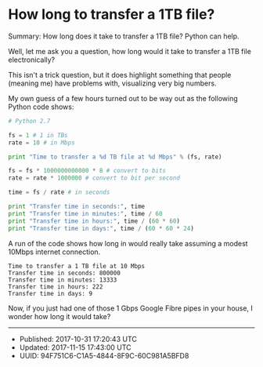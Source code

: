 # How long to transfer a 1TB file?

Summary: How long does it take to transfer a 1TB file? Python can
help.

Well, let me ask you a question, how long would it take to transfer a
1TB file electronically?

This isn't a trick question, but it does highlight something that
people (meaning me) have problems with, visualizing very big numbers.

My own guess of a few hours turned out to be way out as the following
Python code shows:


``` Python
# Python 2.7

fs = 1 # 1 in TBs
rate = 10 # in Mbps

print "Time to transfer a %d TB file at %d Mbps" % (fs, rate) 

fs = fs * 1000000000000 * 8 # convert to bits
rate = rate * 1000000 # convert to bit per second

time = fs / rate # in seconds

print "Transfer time in seconds:", time
print "Transfer time in minutes:", time / 60 
print "Transfer time in hours:", time / (60 * 60)
print "Transfer time in days:", time / (60 * 60 * 24)
```

A run of the code shows how long in would really take assuming a
modest 10Mbps internet connection.

``` shell
Time to transfer a 1 TB file at 10 Mbps
Transfer time in seconds: 800000
Transfer time in minutes: 13333
Transfer time in hours: 222
Transfer time in days: 9
```

Now, if you just had one of those 1 Gbps Google Fibre pipes in your
house, I wonder how long it would take?

---

* Published: 2017-10-31 17:20:43 UTC
* Updated: 2017-11-15 17:43:00 UTC
* UUID: 94F751C6-C1A5-4844-8F9C-60C981A5BFD8


